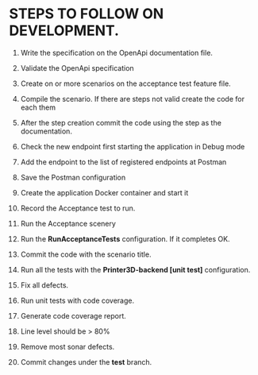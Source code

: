 # STEPS TO FOLLOW ON DEVELOPMENT.
1. Write the specification on the OpenApi documentation file.
2. Validate the OpenApi specification
3. Create on or more scenarios on the acceptance test feature file.
4. Compile the scenario. If there are steps not valid create the code for each them
5. After the step creation commit the code using the step as the documentation.
6. Check the new endpoint first starting the application in Debug mode
6. Add the endpoint to the list of registered endpoints at Postman
7. Save the Postman configuration
8. Create the application Docker container and start it
8. Record the Acceptance test to run.
8. Run the Acceptance scenery


8. Run the **RunAcceptanceTests** configuration. If it completes OK.
9. Commit the code with the scenario title.
9. Run all the tests with the **Printer3D-backend [unit test]** configuration.
10. Fix all defects.
10. Run unit tests with code coverage.
11. Generate code coverage report.
12. Line level should be > 80%
13. Remove most sonar defects.
14. Commit changes under the **test** branch.
